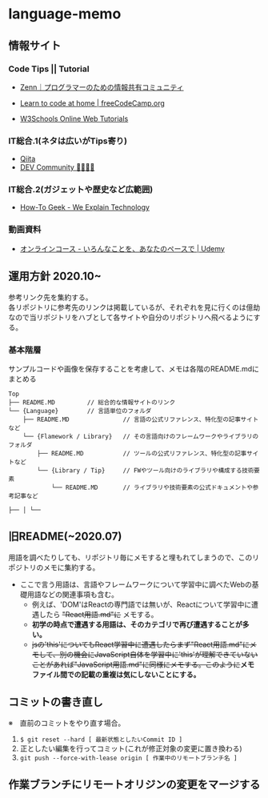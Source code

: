 # language-memo

## 情報サイト

### Code Tips || Tutorial

- [Zenn｜プログラマーのための情報共有コミュニティ](https://zenn.dev/)

- [Learn to code at home | freeCodeCamp.org](https://www.freecodecamp.org/)

- [W3Schools Online Web Tutorials](https://www.w3schools.com/)

### IT総合.1(ネタは広いがTips寄り)

- [Qiita](https://qiita.com/)
- [DEV Community 👩‍💻👨‍💻](https://dev.to/)

### IT総合.2(ガジェットや歴史など広範囲)

- [How-To Geek - We Explain Technology](https://www.howtogeek.com/)

### 動画資料

- [オンラインコース - いろんなことを、あなたのペースで | Udemy](https://www.udemy.com/)

## 運用方針 2020.10~

参考リンク先を集約する。  
各リポジトリに参考先のリンクは掲載しているが、それぞれを見に行くのは億劫なので当リポジトリをハブとして各サイトや自分のリポジトリへ飛べるようにする。

### 基本階層

サンプルコードや画像を保存することを考慮して、メモは各階のREADME.mdにまとめる

~~~
Top
├── README.MD         // 総合的な情報サイトのリンク
└── {Language}        // 言語単位のフォルダ
    ├── README.MD               // 言語の公式リファレンス、特化型の記事サイトなど
    └── {Flamework / Library}   // その言語向けのフレームワークやライブラリのフォルダ
        ├── README.MD           // ツールの公式リファレンス、特化型の記事サイトなど
        └── {Library / Tip}     // FWやツール向けのライブラリや構成する技術要素
            └── README.MD       // ライブラリや技術要素の公式ドキュメントや参考記事など

├── │ └──
~~~

## 旧README(~2020.07)

用語を調べたりしても、リポジトリ毎にメモすると埋もれてしまうので、このリポジトリのメモに集約する。  

- ここで言う用語は、言語やフレームワークについて学習中に調べたWebの基礎用語などの関連事項も含む。  
  - 例えば、'DOM'はReactの専門語では無いが、Reactについて学習中に遭遇したら ~~"React用語.md"に~~ メモする。  
  - **初学の時点で遭遇する用語は、そのカテゴリで再び遭遇することが多い。**  
  - ~~jsの'this'についてもReact学習中に遭遇したらまず"React用語.md"にメモして、別の機会にJavaScript自体を学習中に'this'が理解できていないことがあれば"JavaScript用語.md"に同様にメモする。このように~~**メモファイル間での記載の重複は気にしないことにする。**

## コミットの書き直し

※　直前のコミットをやり直す場合。

1. ``$ git reset --hard [ 最新状態としたいCommit ID ]``
2. 正としたい編集を行ってコミット(これが修正対象の変更に置き換わる)
3. ``git push --force-with-lease origin [ 作業中のリモートブランチ名 ]``

## 作業ブランチにリモートオリジンの変更をマージする